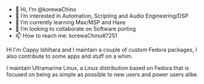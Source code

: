 - 👋 Hi, I’m @korewaChino
- 👀 I’m interested in Automation, Scripting and Audio Engineering/DSP
- 🌱 I’m currently learning Max/MSP and Haxe
- 💞️ I’m looking to collaborate on Software porting
- 📫 How to reach me: korewaChino#7251

Hi I'm Cappy Ishihara and I maintain a couple of custom Fedora packages, I also contribute to some apps and stuff on a whim.

I maintain Ultramarine Linux, a Linux distribution based on Fedora that is focused on being as simple as possible to new users and power users alike.

<!---
korewaChino/korewaChino is a ✨ special ✨ repository because its `README.md` (this file) appears on your GitHub profile.
You can click the Preview link to take a look at your changes.
--->
